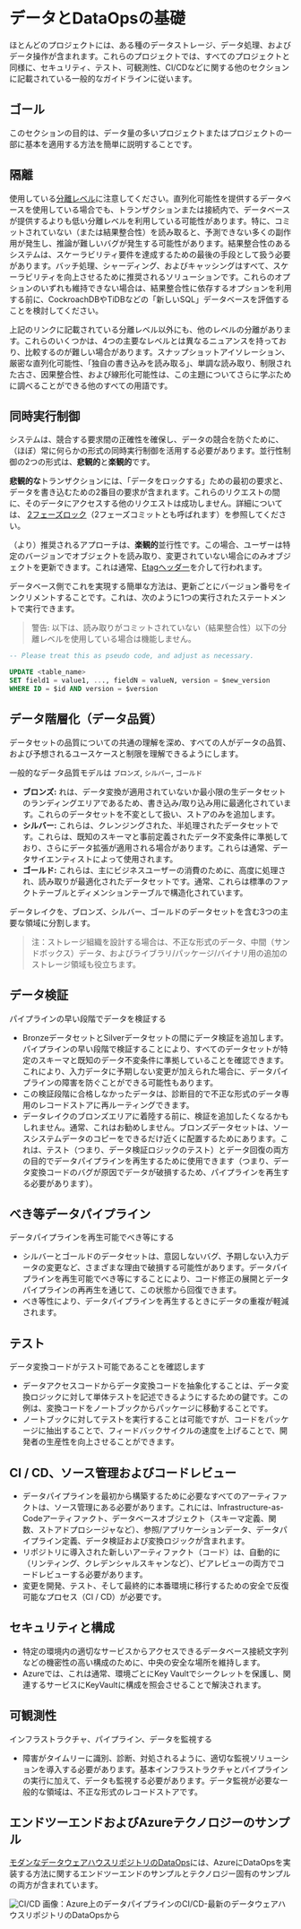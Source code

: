 # データとDataOpsの基礎

ほとんどのプロジェクトには、ある種のデータストレージ、データ処理、およびデータ操作が含まれます。これらのプロジェクトでは、すべてのプロジェクトと同様に、セキュリティ、テスト、可観測性、CI/CDなどに関する他のセクションに記載されている一般的なガイドラインに従います。

## ゴール

このセクションの目的は、データ量の多いプロジェクトまたはプロジェクトの一部に基本を適用する方法を簡単に説明することです。

## 隔離

使用している[分離レベル](https://en.wikipedia.org/wiki/Isolation_(database_systems))に注意してください。直列化可能性を提供するデータベースを使用している場合でも、トランザクションまたは接続内で、データベースが提供するよりも低い分離レベルを利用している可能性があります。特に、コミットされていない（または結果整合性）を読み取ると、予測できない多くの副作用が発生し、推論が難しいバグが発生する可能性があります。結果整合性のあるシステムは、スケーラビリティ要件を達成するための最後の手段として扱う必要があります。バッチ処理、シャーディング、およびキャッシングはすべて、スケーラビリティを向上させるために推奨されるソリューションです。これらのオプションのいずれも維持できない場合は、結果整合性に依存するオプションを利用する前に、CockroachDBやTiDBなどの「新しいSQL」データベースを評価することを検討してください。

上記のリンクに記載されている分離レベル以外にも、他のレベルの分離があります。これらのいくつかは、4つの主要なレベルとは異なるニュアンスを持っており、比較するのが難しい場合があります。スナップショットアイソレーション、厳密な直列化可能性、「独自の書き込みを読み取る」、単調な読み取り、制限された古さ、因果整合性、および線形化可能性は、この主題についてさらに学ぶために調べることができる他のすべての用語です。

## 同時実行制御

システムは、競合する要求間の正確性を確保し、データの競合を防ぐために、（ほぼ）常に何らかの形式の同時実行制御を活用する必要があります。並行性制御の2つの形式は、**悲観的**と**楽観的**です。

**悲観的な**トランザクションには、「データをロックする」ための最初の要求と、データを書き込むための2番目の要求が含まれます。これらのリクエストの間に、そのデータにアクセスする他のリクエストは成功しません。詳細については、 [2フェーズロック](https://en.wikipedia.org/wiki/Two-phase_lockin)（2フェーズコミットとも呼ばれます）を参照してください。

（より）推奨されるアプローチは、**楽観的**並行性です。この場合、ユーザーは特定のバージョンでオブジェクトを読み取り、変更されていない場合にのみオブジェクトを更新できます。これは通常、[Etagヘッダー](https://en.wikipedia.org/wiki/HTTP_ETag)を介して行われます。

データベース側でこれを実現する簡単な方法は、更新ごとにバージョン番号をインクリメントすることです。これは、次のように1つの実行されたステートメントで実行できます。

> 警告: 以下は、読み取りがコミットされていない（結果整合性）以下の分離レベルを使用している場合は機能しません。

```SQL
-- Please treat this as pseudo code, and adjust as necessary.

UPDATE <table_name>
SET field1 = value1, ..., fieldN = valueN, version = $new_version
WHERE ID = $id AND version = $version
```

## データ階層化（データ品質）

データセットの品質についての共通の理解を深め、すべての人がデータの品質、および予想されるユースケースと制限を理解できるようにします。

一般的なデータ品質モデルは `ブロンズ`, `シルバー`, `ゴールド`

- **ブロンズ:** れは、データ変換が適用されていないか最小限の生データセットのランディングエリアであるため、書き込み/取り込み用に最適化されています。これらのデータセットを不変として扱い、ストアのみを追加します。
- **シルバー:** これらは、クレンジングされた、半処理されたデータセットです。これらは、既知のスキーマと事前定義されたデータ不変条件に準拠しており、さらにデータ拡張が適用される場合があります。これらは通常、データサイエンティストによって使用されます。
- **ゴールド:** これらは、主にビジネスユーザーの消費のために、高度に処理され、読み取りが最適化されたデータセットです。通常、これらは標準のファクトテーブルとディメンションテーブルで構造化されています。

データレイクを、ブロンズ、シルバー、ゴールドのデータセットを含む3つの主要な領域に分割します。

> 注：ストレージ組織を設計する場合は、不正な形式のデータ、中間（サンドボックス）データ、およびライブラリ/パッケージ/バイナリ用の追加のストレージ領域も役立ちます。

## データ検証

パイプラインの早い段階でデータを検証する

- BronzeデータセットとSilverデータセットの間にデータ検証を追加します。パイプラインの早い段階で検証することにより、すべてのデータセットが特定のスキーマと既知のデータ不変条件に準拠していることを確認できます。これにより、入力データに予期しない変更が加えられた場合に、データパイプラインの障害を防ぐことができる可能性もあります。
- この検証段階に合格しなかったデータは、診断目的で不正な形式のデータ専用のレコードストアに再ルーティングできます。
- データレイクのブロンズエリアに着陸する前に、検証を追加したくなるかもしれません。通常、これはお勧めしません。ブロンズデータセットは、ソースシステムデータのコピーをできるだけ近くに配置するためにあります。これは、テスト（つまり、データ検証ロジックのテスト）とデータ回復の両方の目的でデータパイプラインを再生するために使用できます（つまり、データ変換コードのバグが原因でデータが破損するため、パイプラインを再生する必要があります）。

## べき等データパイプライン

データパイプラインを再生可能でべき等にする

- シルバーとゴールドのデータセットは、意図しないバグ、予期しない入力データの変更など、さまざまな理由で破損する可能性があります。データパイプラインを再生可能でべき等にすることにより、コード修正の展開とデータパイプラインの再再生を通じて、この状態から回復できます。
- べき等性により、データパイプラインを再生するときにデータの重複が軽減されます。

## テスト

データ変換コードがテスト可能であることを確認します

- データアクセスコードからデータ変換コードを抽象化することは、データ変換ロジックに対して単体テストを記述できるようにするための鍵です。この例は、変換コードをノートブックからパッケージに移動することです。
- ノートブックに対してテストを実行することは可能ですが、コードをパッケージに抽出することで、フィードバックサイクルの速度を上げることで、開発者の生産性を向上させることができます。

## CI / CD、ソース管理およびコードレビュー

- データパイプラインを最初から構築するために必要なすべてのアーティファクトは、ソース管理にある必要があります。これには、Infrastructure-as-Codeアーティファクト、データベースオブジェクト（スキーマ定義、関数、ストアドプロシージャなど）、参照/アプリケーションデータ、データパイプライン定義、データ検証および変換ロジックが含まれます。
- リポジトリに導入された新しいアーティファクト（コード）は、自動的に（リンティング、クレデンシャルスキャンなど）、ピアレビューの両方でコードレビューする必要があります。
- 変更を開発、テスト、そして最終的に本番環境に移行するための安全で反復可能なプロセス（CI / CD）が必要です。

## セキュリティと構成

- 特定の環境内の適切なサービスからアクセスできるデータベース接続文字列などの機密性の高い構成のために、中央の安全な場所を維持します。
- Azureでは、これは通常、環境ごとにKey Vaultでシークレットを保護し、関連するサービスにKeyVaultに構成を照会させることで解決されます。

## 可観測性

インフラストラクチャ、パイプライン、データを監視する

- 障害がタイムリーに識別、診断、対処されるように、適切な監視ソリューションを導入する必要があります。基本インフラストラクチャとパイプラインの実行に加えて、データも監視する必要があります。データ監視が必要な一般的な領域は、不正な形式のレコードストアです。

## エンドツーエンドおよびAzureテクノロジーのサンプル

[モダンなデータウェアハウスリポジトリのDataOps](https://github.com/Azure-Samples/modern-data-warehouse-dataops)には、AzureにDataOpsを実装する方法に関するエンドツーエンドのサンプルとテクノロジー固有のサンプルの両方が含まれています。

![CI/CD](images/CI_CD_process.png?raw=true "CI/CD")
画像：Azure上のデータパイプラインのCI/CD-最新のデータウェアハウスリポジトリのDataOpsから
